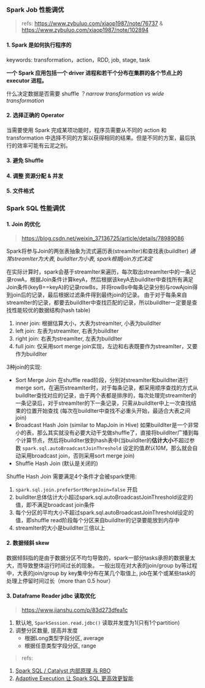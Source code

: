 ### Spark Job 性能调优

> refs: https://www.zybuluo.com/xiaop1987/note/76737 & https://www.zybuluo.com/xiaop1987/note/102894

#### 1. Spark 是如何执行程序的 

keywords: transformation，action，RDD, job, stage, task

**一个 Spark 应用包括一个 driver 进程和若干个分布在集群的各个节点上的 executor 进程。**

什么决定数据是否需要 shuffle ？*narrow transformation vs wide transformation*


#### 2. 选择正确的 Operator
 
当需要使用 Spark 完成某项功能时，程序员需要从不同的 action 和 transformation 中选择不同的方案以获得相同的结果。但是不同的方案，最后执行的效率可能有云泥之别。

#### 3. 避免 Shuffle

#### 4. 调整 资源分配 & 并发

#### 5. 文件格式





### Spark SQL 性能调优

#### 1. Join 的优化
> https://blog.csdn.net/weixin_37136725/article/details/78989086

Spark将参与Join的两张表抽象为流式遍历表(streamIter)和查找表(buildIter) *通常streamIter为大表, buildIter为小表, spark根据join方式决定*

在实际计算时，spark会基于streamIter来遍历，每次取出streamIter中的一条记录rowA，根据Join条件计算keyA，然后根据该keyA去buildIter中查找所有满足Join条件(keyB==keyA)的记录rowBs，并将rowBs中每条记录分别与rowAjoin得到join后的记录，最后根据过滤条件得到最终join的记录。
由于对于每条来自streamIter的记录，都要去buildIter中查找匹配的记录，所以buildIter一定要是查找性能较优的数据结构(hash table)

1. inner join: 根据估算大小，大表为streamIter, 小表为buildIter
2. left join: 左表为streamIter, 右表为buildIter
3. right join: 右表为streamIter, 左表为buildIter
4. full join: 仅采用sort merge join实现，左边和右表既要作为streamIter，又要作为buildIter

3种join的实现:
- Sort Merge Join
	在shuffle read阶段，分别对streamIter和buildIter进行merge sort，在遍历streamIter时，对于每条记录，都采用顺序查找的方式从buildIter查找对应的记录，由于两个表都是排序的，每次处理完streamIter的一条记录后，对于streamIter的下一条记录，只需从buildIter中上一次查找结束的位置开始查找 (每次在buildIter中查找不必重头开始，最适合大表之间join)
- Broadcast Hash Join (similar to MapJoin in Hive)
	如果buildIter是一个非常小的表，那么其实就没有必要大动干戈做shuffle了，直接将buildIter广播到每个计算节点，然后将buildIter放到hash表中(当buildIter的**估计大小**不超过参数 `spark.sql.autoBroadcastJoinThreshold` 设定的值*默认10M*，那么就会自动采用broadcast join，否则采用sort merge join)
- Shuffle Hash Join (默认是关闭的)

Shuffle Hash Join 需要满足4个条件才会被spark使用:
1. `spark.sql.join.preferSortMergeJoin=false` 开启
2. buildIter总体估计大小超过spark.sql.autoBroadcastJoinThreshold设定的值，即不满足broadcast join条件
3. 每个分区的平均大小不超过spark.sql.autoBroadcastJoinThreshold设定的值，即shuffle read阶段每个分区来自buildIter的记录要能放到内存中
4. streamIter的大小是buildIter三倍以上 


#### 2. 数据倾斜 skew 

数据倾斜指的是由于数据分区不均匀导致的，spark一部分tasks承担的数据量太大，而导致整体运行时间过长的现象。
一般出现在对大表的join/group by等过程中，大表的join/group by key集中分布在某几个取值上, job在某个或某些task的处理上停留时间过长（more than 0.5 hour）

#### 3. Dataframe Reader jdbc 读取优化
> https://www.jianshu.com/p/83d273dfea1c

1. 默认地, `SparkSession.read.jdbc()` 读取并发度为1(只有1个partition)
2. 调整分区数量, 提高并发度 
	- 根据Long类型字段分区, average 
	- 根据任意类型字段分区, range

> refs:

1. [Spark SQL / Catalyst 内部原理 与 RBO](https://github.com/genghuiluo/Eat-Your-Own-Dog-Food/blob/master/ARTS/article/SparkSQL-%E5%86%85%E9%83%A8%E5%8E%9F%E7%90%86.md)
2. [Adaptive Execution 让 Spark SQL 更高效更智能](https://github.com/genghuiluo/Eat-Your-Own-Dog-Food/blob/master/ARTS/article/SparkSQL-AdaptiveExecution.md)
